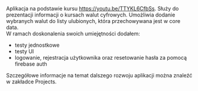 Aplikacja na podstawie kursu https://youtu.be/TTYKL6CfbSs.
Służy do prezentacji informacji o kursach walut cyfrowych. Umożliwia dodanie wybranych walut do listy ulubionych, która przechowywana jest w core data.
<br />
W ramach doskonalenia swoich umiejętności dodałem:
- testy jednostkowe
- testy UI
- logowanie, rejestracja użytkownika oraz resetowanie hasła za pomocą firebase auth

Szczegółowe informacje na temat dalszego rozwoju aplikacji można znaleźć w zakładce Projects.

